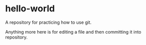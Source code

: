 # hello-world
A repository for practicing how to use git.

Anything more here is for editing a file and then committing it into repository.
